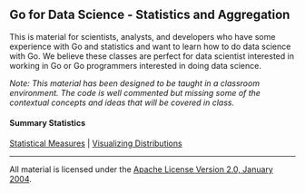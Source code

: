 ## Go for Data Science - Statistics and Aggregation
This is material for scientists, analysts, and developers who have some experience with Go and statistics and want to learn how to do data science with Go. We believe these classes are perfect for data scientist interested in working in Go or Go programmers interested in doing data science.

*Note: This material has been designed to be taught in a classroom environment. The code is well commented but missing some of the contextual concepts and ideas that will be covered in class.*

#### Summary Statistics
[Statistical Measures](../../../topics/data_science/stats_measures/README.md) | 
[Visualizing Distributions](../../../topics/data_science/stats_vizualization/README.md) 

___
All material is licensed under the [Apache License Version 2.0, January 2004](http://www.apache.org/licenses/LICENSE-2.0).
